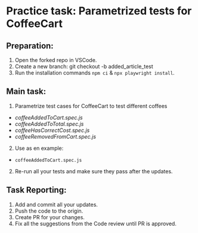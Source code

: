 # Practice task: Parametrized tests for CoffeeCart

## Preparation:
1. Open the forked repo in VSCode.
2. Create a new branch: git checkout -b added_article_test
3. Run the installation commands `npm ci` & `npx playwright install`.

## Main task:
1. Parametrize test cases for CoffeeCart to test different coffees
- *coffeeAddedToCart.spec.js*
- *coffeeAddedToTotal.spec.js*
- *coffeeHasCorrectCost.spec.js*
- *coffeeRemovedFromCart.spec.js*
2. Use as en example:
- `coffeeAddedToCart.spec.js`
2. Re-run all your tests and make sure they pass after the updates. 


## Task Reporting: 
1. Add and commit all your updates. 
2. Push the code to the origin.
3. Create PR for your changes. 
4. Fix all the suggestions from the Code review until PR is approved.  

